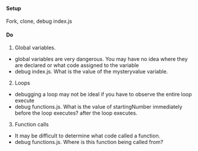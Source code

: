 #### Setup
Fork, clone, debug index.js
#### Do
 1.  Global variables.
   * global variables are very dangerous. You may have no idea where they are declared or what code assigned to the variable
   * debug index.js. What is the value of the mysteryvalue variable.
 2. Loops
   * debugging a loop may not be ideal if you have to observe the entire loop execute
   * debug functions.js. What is the value of startingNumber immediately before the loop executes? after the loop executes. 
 3. Function calls
   * It may be difficult to determine what code called a function.
   * debug functions.js.  Where is this function being called from? 

